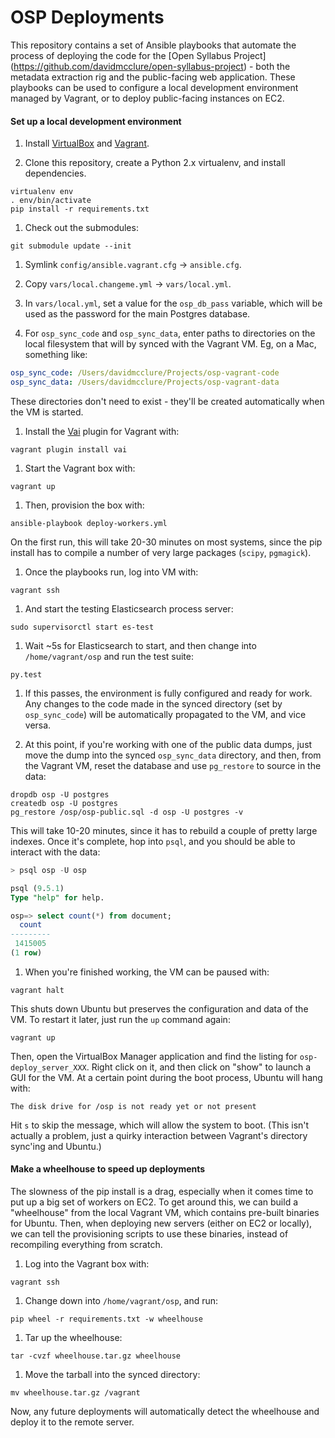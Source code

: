 # OSP Deployments

This repository contains a set of Ansible playbooks that automate the process of deploying the code for the [Open Syllabus Project] (https://github.com/davidmcclure/open-syllabus-project) - both the metadata extraction rig and the public-facing web application. These playbooks can be used to configure a local development environment managed by Vagrant, or to deploy public-facing instances on EC2.

#### Set up a local development environment

1. Install [VirtualBox](https://www.virtualbox.org/wiki/Downloads) and [Vagrant](https://www.vagrantup.com/downloads.html).

1. Clone this repository, create a Python 2.x virtualenv, and install dependencies.

  ```
  virtualenv env
  . env/bin/activate
  pip install -r requirements.txt
  ```

1. Check out the submodules:

  ```
  git submodule update --init
  ```

1. Symlink `config/ansible.vagrant.cfg` -> `ansible.cfg`.

1. Copy `vars/local.changeme.yml` -> `vars/local.yml`.

1. In `vars/local.yml`, set a value for the `osp_db_pass` variable, which will be used as the password for the main Postgres database.

1. For `osp_sync_code` and `osp_sync_data`, enter paths to directories on the local filesystem that will by synced with the Vagrant VM. Eg, on a Mac, something like:

  ```yaml
  osp_sync_code: /Users/davidmcclure/Projects/osp-vagrant-code
  osp_sync_data: /Users/davidmcclure/Projects/osp-vagrant-data
  ```

  These directories don't need to exist - they'll be created automatically when the VM is started.

1. Install the [Vai](https://github.com/MatthewMi11er/vai) plugin for Vagrant with:

  `vagrant plugin install vai`

1. Start the Vagrant box with:

  `vagrant up`

1. Then, provision the box with:

  `ansible-playbook deploy-workers.yml`

  On the first run, this will take 20-30 minutes on most systems, since the pip install has to compile a number of very large packages (`scipy`, `pgmagick`).

1. Once the playbooks run, log into VM with:

  `vagrant ssh`

1. And start the testing Elasticsearch process server:

  `sudo supervisorctl start es-test`

1. Wait ~5s for Elasticsearch to start, and then change into `/home/vagrant/osp` and run the test suite:

  `py.test`

1. If this passes, the environment is fully configured and ready for work. Any changes to the code made in the synced directory (set by `osp_sync_code`) will be automatically propagated to the VM, and vice versa.

1. At this point, if you're working with one of the public data dumps, just move the dump into the synced `osp_sync_data` directory, and then, from the Vagrant VM, reset the database and use `pg_restore` to source in the data:

  ```
  dropdb osp -U postgres
  createdb osp -U postgres
  pg_restore /osp/osp-public.sql -d osp -U postgres -v
  ```

  This will take 10-20 minutes, since it has to rebuild a couple of pretty large indexes. Once it's complete, hop into `psql`, and you should be able to interact with the data:

  ```sql
  > psql osp -U osp

  psql (9.5.1)
  Type "help" for help.

  osp=> select count(*) from document;
    count
  ---------
   1415005
  (1 row)
  ```

1. When you're finished working, the VM can be paused with:

  `vagrant halt`

  This shuts down Ubuntu but preserves the configuration and data of the VM. To
restart it later, just run the `up` command again:

  `vagrant up`

  Then, open the VirtualBox Manager application and find the listing for `osp-deploy_server_XXX`. Right click on it, and then click on "show" to launch a GUI for the VM. At a certain point during the boot process, Ubuntu will hang with:

  `The disk drive for /osp is not ready yet or not present`

  Hit `s` to skip the message, which will allow the system to boot. (This isn't actually a problem, just a quirky interaction between Vagrant's directory sync'ing and Ubuntu.)

#### Make a wheelhouse to speed up deployments

The slowness of the pip install is a drag, especially when it comes time to put up a big set of workers on EC2. To get around this, we can build a "wheelhouse" from the local Vagrant VM, which contains pre-built binaries for Ubuntu. Then, when deploying new servers (either on EC2 or locally), we can tell the provisioning scripts to use these binaries, instead of recompiling everything from scratch.

1. Log into the Vagrant box with:

  `vagrant ssh`

1. Change down into `/home/vagrant/osp`, and run:

  `pip wheel -r requirements.txt -w wheelhouse`

1. Tar up the wheelhouse:

  `tar -cvzf wheelhouse.tar.gz wheelhouse`

1. Move the tarball into the synced directory:

  `mv wheelhouse.tar.gz /vagrant`

Now, any future deployments will automatically detect the wheelhouse and deploy it to the remote server.
